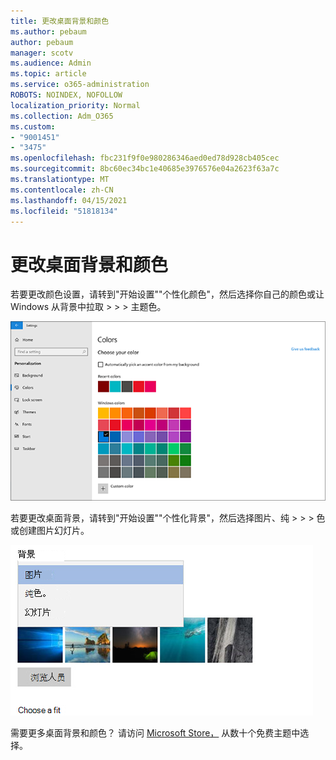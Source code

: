 ```yaml
---
title: 更改桌面背景和颜色
ms.author: pebaum
author: pebaum
manager: scotv
ms.audience: Admin
ms.topic: article
ms.service: o365-administration
ROBOTS: NOINDEX, NOFOLLOW
localization_priority: Normal
ms.collection: Adm_O365
ms.custom:
- "9001451"
- "3475"
ms.openlocfilehash: fbc231f9f0e980286346aed0ed78d928cb405cec
ms.sourcegitcommit: 8bc60ec34bc1e40685e3976576e04a2623f63a7c
ms.translationtype: MT
ms.contentlocale: zh-CN
ms.lasthandoff: 04/15/2021
ms.locfileid: "51818134"
---
```

# <a name="change-your-desktop-background-and-colors"></a>更改桌面背景和颜色

若要更改颜色设置，请转到"开始设置""个性化颜色"，然后选择你自己的颜色或让 Windows 从背景中拉取  >    >    >  主题色。

![在 Windows 中个性化设置颜色。](media/windows-personalization-colors.png)

若要更改桌面背景，请转到"开始设置""个性化背景"，然后选择图片、纯  >    >    >  色或创建图片幻灯片。 

![更改 Windows 桌面背景。](media/windows-desktop-background.png)

需要更多桌面背景和颜色？ 请访问 [Microsoft Store，](https://www.microsoft.com/store/collections/windowsthemes) 从数十个免费主题中选择。
